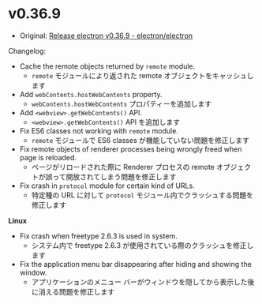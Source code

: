 # v0.36.9

- Original: [Release electron v0.36.9 - electron/electron](https://github.com/electron/electron/releases/tag/v0.36.9)

Changelog:

- Cache the remote objects returned by `remote` module.
  - `remote` モジュールにより返された remote オブジェクトをキャッシュします
- Add `webContents.hostWebContents` property.
  - `webContents.hostWebContents` プロパティーを追加します
- Add `<webview>.getWebContents()` API.
  - `<webview>.getWebContents()` API を追加します
- Fix ES6 classes not working with `remote` module.
  - `remote` モジュールで ES6 classes が機能していない問題を修正します
- Fix remote objects of renderer processes being wrongly freed when page is reloaded.
  - ページがリロードされた際に Renderer プロセスの remote オブジェクトが誤って開放されてしまう問題を修正します
- Fix crash in `protocol` module for certain kind of URLs.
  - 特定種の URL に対して `protocol` モジュール内でクラッシュする問題を修正します

**Linux**

- Fix crash when freetype 2.6.3 is used in system.
  - システム内で freetype 2.6.3 が使用されている際のクラッシュを修正します
- Fix the application menu bar disappearing after hiding and showing the window.
  - アプリケーションのメニュー バーがウィンドウを隠してから表示した後に消える問題を修正します
